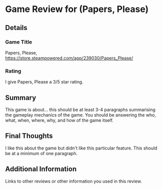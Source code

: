 # Game Review for (Papers, Please)

## Details

### Game Title
Papers, Please, https://store.steampowered.com/app/239030/Papers_Please/

### Rating
I give Papers, Please a 3/5 star rating.

## Summary
This game is about... this should be at least 3-4 paragraphs summarising the gameplay mechanics of the game. You should be answering the who, what, when, where, why, and how of the game itself.

## Final Thoughts
I like this about the game but didn't like this particular feature. This should be at a minimum of one paragraph.

## Additional Information
Links to other reviews or other information you used in this review.
